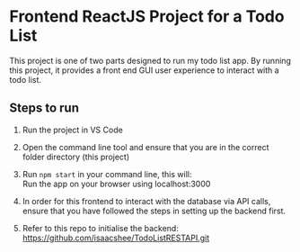 # Frontend ReactJS Project for a Todo List

This project is one of two parts designed to run my todo list app.
By running this project, it provides a front end GUI user experience to interact with a todo list.

## Steps to run
1) Run the project in VS Code
2) Open the command line tool and ensure that you are in the correct folder directory (this project)
3) Run `npm start` in your command line, this will:\
   Run the app on your browser using localhost:3000

4) In order for this frontend to interact with the database via API calls, ensure that you have followed the steps in setting up the backend first.
5) Refer to this repo to initialise the backend: https://github.com/isaacshee/TodoListRESTAPI.git



